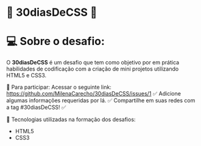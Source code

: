 # 🚀 30diasDeCSS 🚀


# 💻 Sobre o desafio:
O **30diasDeCSS** é um desafio que tem como objetivo por em prática habilidades de codificação com a criação de mini projetos utilizando HTML5 e CSS3.

👾 Para participar:
Acessar o seguinte link: https://github.com/MilenaCarecho/30diasDeCSS/issues/1 ✅
Adicione algumas informações requeridas por lá. ✅
Compartilhe em suas redes com a tag #30diasDeCSS! ✅

🔔 Tecnologias utilizadas na formação dos desafios:
* HTML5
* CSS3
